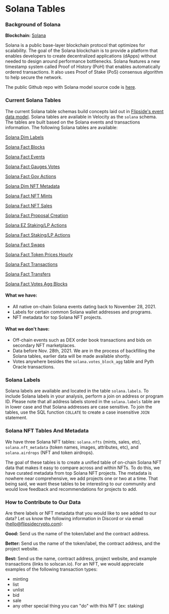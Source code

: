 # Solana Tables

### Background of Solana

**Blockchain:** [Solana](https://solana.com/)

Solana is a public base-layer blockchain protocol that optimizes for scalability. The goal of the Solana blockchain is to provide a platform that enables developers to create decentralized applications (dApps) without needed to design around performance bottlenecks. Solana features a new timestamp system called Proof of History (PoH) that enables automatically ordered transactions. It also uses Proof of Stake (PoS) consensus algorithm to help secure the network.&#x20;

The public Github repo with Solana model source code is [here](https://github.com/FlipsideCrypto/solana-models).

### Current Solana Tables

The current Solana table schemas build concepts laid out in [Flipside's event data model](broken-reference). Solana tables are available in Velocity as the `solana` schema. The tables are built based on the Solana events and transactions information. The following Solana tables are available:

[Solana Dim Labels](https://flipsidecrypto.github.io/solana-models/#!/model/model.solana\_models.core\_\_dim\_labels)

[Solana Fact Blocks](https://flipsidecrypto.github.io/solana-models/#!/model/model.solana\_models.core\_\_fact\_blocks)

[Solana Fact Events](https://flipsidecrypto.github.io/solana-models/#!/model/model.solana\_models.core\_\_fact\_events)&#x20;

[Solana Fact Gauges Votes](https://flipsidecrypto.github.io/solana-models/#!/model/model.solana\_models.core\_\_fact\_gauges\_votes)

[Solana Fact Gov Actions](https://flipsidecrypto.github.io/solana-models/#!/model/model.solana\_models.core\_\_fact\_gov\_actions)

[Solana Dim NFT Metadata](https://flipsidecrypto.github.io/solana-models/#!/model/model.solana\_models.core\_\_dim\_nft\_metadata)

[Solana Fact NFT Mints](https://flipsidecrypto.github.io/solana-models/#!/model/model.solana\_models.core\_\_fact\_nft\_mints)

[Solana Fact NFT Sales](https://flipsidecrypto.github.io/solana-models/#!/model/model.solana\_models.core\_\_fact\_nft\_sales)

[Solana Fact Proposal Creation](broken-reference)

[Solana EZ Staking/LP Actions](broken-reference)

[Solana Fact Staking/LP Actions](https://flipsidecrypto.github.io/solana-models/#!/model/model.solana\_models.core\_\_fact\_staking\_lp\_actions)

[Solana Fact Swaps](https://flipsidecrypto.github.io/solana-models/#!/model/model.solana\_models.core\_\_fact\_swaps)

[Solana Fact Token Prices Hourly](https://flipsidecrypto.github.io/solana-models/#!/model/model.solana\_models.core\_\_fact\_token\_prices\_hourly)

[Solana Fact Transactions](https://flipsidecrypto.github.io/solana-models/#!/model/model.solana\_models.core\_\_fact\_transactions)

[Solana Fact Transfers](https://flipsidecrypto.github.io/solana-models/#!/model/model.solana\_models.core\_\_fact\_transfers)

[Solana Fact Votes Agg Blocks](https://flipsidecrypto.github.io/solana-models/#!/model/model.solana\_models.core\_\_fact\_votes\_agg\_block) &#x20;



#### What we have:

* All native on-chain Solana events dating back to November 28, 2021.&#x20;
* Labels for certain common Solana wallet addresses and programs.&#x20;
* NFT metadata for top Solana NFT projects.&#x20;

#### What we don't have:&#x20;

* Off-chain events such as DEX order book transactions and bids on secondary NFT marketplaces.&#x20;
* Data before Nov. 28th, 2021. We are in the process of backfilling the Solana tables, earlier data will be made available shortly.&#x20;
* Votes anywhere besides the `solana.votes_block_agg` table and Pyth Oracle transactions.

### Solana Labels&#x20;

Solana labels are available and located in the table `solana.labels`. To include Solana labels in your analysis, perform a join on address or program ID. Please note that all address labels stored in the `solana.labels` table are in lower case and that Solana addresses are case sensitive. To join the tables, use the SQL function `COLLATE` to create a case insensitive `JOIN` statement.&#x20;

### Solana NFT Tables And Metadata

We have three Solana NFT tables: `solana.nfts` (mints, sales, etc), `solana.nft_metadata` (token names, images, attributes, etc), and `solana.airdrops` (NFT and token airdrops).

The goal of these tables is to create a unified table of on-chain Solana NFT data that makes it easy to compare across and within NFTs. To do this, we have curated metadata from top Solana NFT projects. The metadata is nowhere near comprehensive, we add projects one or two at a time. That being said, we want these tables to be interesting to our community and would love feedback and recommendations for projects to add.&#x20;

### How to Contribute to Our Data

Are there labels or NFT metadata that you would like to see added to our data? Let us know the following information in Discord or via email (hello@flipsidecrypto.com):&#x20;

**Good:** Send us the name of the token/label and the contract address.&#x20;

**Better:** Send us the name of the token/label, the contract address, and the project website.

**Best:** Send us the name, contract address, project website, and example transactions (links to solscan.io). For an NFT, we would appreciate examples of the following transaction types:&#x20;

* minting
* list
* unlist
* bid
* sale
* any other special thing you can "do" with this NFT (ex: staking)

